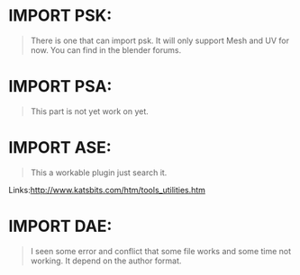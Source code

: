 # IMPORT PSK: #
> There is one that can import psk. It will only support Mesh and UV for now. You can find in the blender forums.

# IMPORT PSA: #
> This part is not yet work on yet.

# IMPORT ASE: #
> This a workable plugin just search it.

Links:http://www.katsbits.com/htm/tools_utilities.htm

# IMPORT DAE: #
> I seen some error and conflict that some file works and some time not working. It depend on the author format.